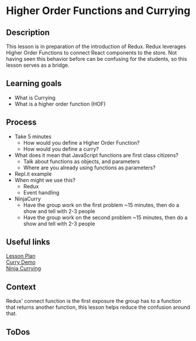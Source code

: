 # Higher Order Functions and Currying

## Description

This lesson is in preparation of the introduction of Redux. Redux leverages
Higher Order Functions to connect React components to the store. Not having seen
this behavior before can be confusing for the students, so this lesson serves as
a bridge.

## Learning goals

- What is Currying
- What is a higher order function (HOF)

## Process

- Take 5 minutes
  - How would you define a Higher Order Function?
  - How would you define a curry?
- What does it mean that JavaScript functions are first class citizens?
  - Talk about functions as objects, and parameters
  - Where are you already using functions as parameters?
- Repl.it example
- When might we use this? 
  - Redux
  - Event handling
- NinjaCurry
  - Have the group work on the first problem ~15 minutes, then do a show and
    tell with 2-3 people
  - Have the group work on the second problem ~15 minutes, then do a show and
    tell with 2-3 people

## Useful links

[Lesson Plan](http://frontend.turing.io/lessons/module-3/hoc-and-currying.html)  
[Curry Demo](https://repl.it/@wvmitchell/Currying-Demo)  
[Ninja Currying](https://repl.it/@wvmitchell/ninjaCurryStart)  

## Context

Redux' connect function is the first exposure the group has to a function that
returns another function, this lesson helps reduce the confusion around that.

## ToDos

